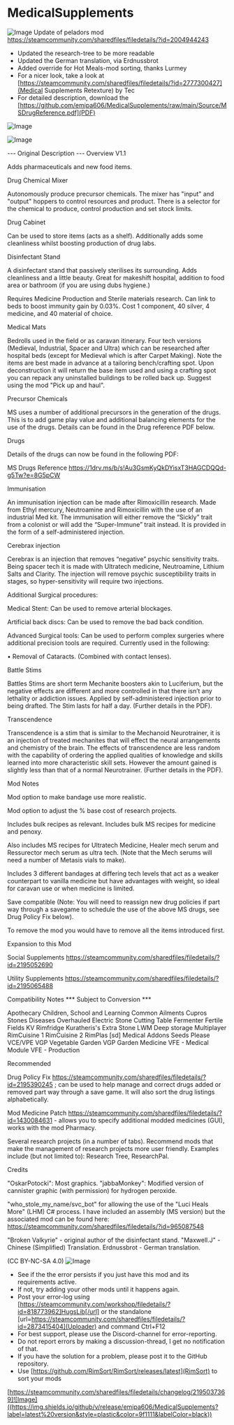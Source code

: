 # MedicalSupplements

![Image](https://i.imgur.com/buuPQel.png)
Update of peladors mod
https://steamcommunity.com/sharedfiles/filedetails/?id=2004944243

- Updated the research-tree to be more readable
- Updated the German translation, via Erdnussbrot
- Added override for Hot Meals-mod sorting, thanks Lurmey
- For a nicer look, take a look at [https://steamcommunity.com/sharedfiles/filedetails/?id=2777300427](Medical Supplements Retexture) by Tec
- For detailed description, download the [https://github.com/emipa606/MedicalSupplements/raw/main/Source/MSDrugReference.pdf](PDF)

![Image](https://i.imgur.com/pufA0kM.png)
	
![Image](https://i.imgur.com/Z4GOv8H.png)

--- Original Description ---
Overview
V1.1

Adds pharmaceuticals and new food items.

Drug Chemical Mixer

Autonomously produce precursor chemicals. The mixer has "input" and "output" hoppers to control resources and product. There is a selector for the chemical to produce, control production and set stock limits.

Drug Cabinet

Can be used to store items (acts as a shelf). Additionally adds some cleanliness whilst boosting production of drug labs.

Disinfectant Stand

A disinfectant stand that passively sterilises its surrounding. Adds cleanliness and a little beauty. Great for makeshift hospital, addition to food area or bathroom (if you are using dubs hygiene.)

Requires Medicine Production and Sterile materials research. Can link to beds to boost immunity gain by 0.03%. Cost 1 component, 40 silver, 4 medicine, and 40 material of choice.

Medical Mats

Bedrolls used in the field or as caravan itinerary. Four tech versions (Medieval, Industrial, Spacer and Ultra) which can be researched after hospital beds (except for Medieval which is after Carpet Making). Note the items are best made in advance at a tailoring bench/crafting spot. Upon deconstruction it will return the base item used and using a crafting spot you can repack any uninstalled buildings to be rolled back up. Suggest using the mod "Pick up and haul".

Precursor Chemicals

MS uses a number of additional precursors in the generation of the drugs. This is to add game play value and additional balancing elements for the use of the drugs. Details can be found in the Drug reference PDF below.

Drugs

Details of the drugs can now be found in the following PDF:

MS Drugs Reference
https://1drv.ms/b/s!Au3GsmKyQkDYisxT3HAGCDQQd-g5Tw?e=8G5pCW


Immunisation

An immunisation injection can be made after Rimoxicillin research. Made from Ethyl mercury, Neutroamine and Rimoxicillin with the use of an industrial Med kit. The immunisation will either remove the “Sickly” trait from a colonist or will add the “Super-Immune” trait instead. It is provided in the form of a self-administered injection.

Cerebrax injection

Cerebrax is an injection that removes “negative” psychic sensitivity traits. Being spacer tech it is made with Ultratech medicine, Neutroamine, Lithium Salts and Clarity. The injection will remove psychic susceptibility traits in stages, so hyper-sensitivity will require two injections.


Additional Surgical procedures:

Medical Stent: Can be used to remove arterial blockages.

Artificial back discs: Can be used to remove the bad back condition.

Advanced Surgical tools: Can be used to perform complex surgeries where additional precision tools are required. Currently used in the following:

• Removal of Cataracts. (Combined with contact lenses).

Battle Stims

Battles Stims are short term Mechanite boosters akin to Luciferium, but the negative effects are different and more controlled in that there isn’t any lethality or addiction issues. Applied by self-administered injection prior to being drafted. The Stim lasts for half a day. (Further details in the PDF).

Transcendence

Transcendence is a stim that is similar to the Mechanoid Neurotrainer, it is an injection of treated mechanites that will effect the neural arrangements and chemistry of the brain. The effects of transcendence are less random with the capability of ordering the applied qualities of knowledge and skills learned into more characteristic skill sets. However the amount gained is slightly less than that of a normal Neurotrainer. (Further details in the PDF).


Mod Notes

Mod option to make bandage use more realistic.

Mod option to adjust the % base cost of research projects.

Includes bulk recipes as relevant. Includes bulk MS recipes for medicine and penoxy.

Also includes MS recipes for Ultratech Medicine, Healer mech serum and Ressurector mech serum as ultra tech. (Note that the Mech serums will need a number of Metasis vials to make).

Includes 3 different bandages at differing tech levels that act as a weaker counterpart to vanilla medicine but have advantages with weight, so ideal for caravan use or when medicine is limited.

Save compatible (Note: You will need to reassign new drug policies if part way through a savegame to schedule the use of the above MS drugs, see Drug Policy Fix below).

To remove the mod you would have to remove all the items introduced first.


Expansion to this Mod

Social Supplements
https://steamcommunity.com/sharedfiles/filedetails/?id=2195052690

Utility Supplements
https://steamcommunity.com/sharedfiles/filedetails/?id=2195065488


Compatibility Notes
*** Subject to Conversion ***

Apothecary
Children, School and Learning
Common Ailments
Cupros Stones
Diseases Overhauled
Electric Stone Cutting Table
Fermenter
Fertile Fields
KV Rimfridge
Kuratheris's Extra Stone
LWM Deep storage
Multiplayer
RimCuisine 1
RimCuisine 2
RimPlas
[sd] Medical Addons
Seeds Please
VCE/VPE
VGP Vegetable Garden
VGP Garden Medicine
VFE - Medical Module
VFE - Production

Recommended

Drug Policy Fix https://steamcommunity.com/sharedfiles/filedetails/?id=2195390245 ; can be used to help manage and correct drugs added or removed part way through a save game. It will also sort the drug listings alphabetically.

Mod Medicine Patch https://steamcommunity.com/sharedfiles/filedetails/?id=1430084631 - allows you to specify additional modded medicines (GUI), works with the mod Pharmacy.

Several research projects (in a number of tabs). Recommend mods that make the management of research projects more user friendly. Examples include (but not limited to): Research Tree, ResearchPal.


Credits

"OskarPotocki": Most graphics.
"jabbaMonkey": Modified version of cannister graphic (with permission) for hydrogen peroxide.

"who_stole_my_name/svc_bot" for allowing the use of the "Luci Heals More" (LHM) C# process. I have included an assembly (MS version) but the associated mod can be found here: https://steamcommunity.com/sharedfiles/filedetails/?id=965087548

"Broken Valkyrie" - original author of the disinfectant stand.
"Maxwell.J" - Chinese (Simplified) Translation.
Erdnussbrot - German translation.

(CC BY-NC-SA 4.0)
![Image](https://i.imgur.com/PwoNOj4.png)


-  See if the the error persists if you just have this mod and its requirements active.
-  If not, try adding your other mods until it happens again.
-  Post your error-log using [https://steamcommunity.com/workshop/filedetails/?id=818773962]HugsLib[/url] or the standalone [url=https://steamcommunity.com/sharedfiles/filedetails/?id=2873415404](Uploader) and command Ctrl+F12
-  For best support, please use the Discord-channel for error-reporting.
-  Do not report errors by making a discussion-thread, I get no notification of that.
-  If you have the solution for a problem, please post it to the GitHub repository.
-  Use [https://github.com/RimSort/RimSort/releases/latest](RimSort) to sort your mods



[https://steamcommunity.com/sharedfiles/filedetails/changelog/2195037369]![Image]((https://img.shields.io/github/v/release/emipa606/MedicalSupplements?label=latest%20version&style=plastic&color=9f1111&labelColor=black))
